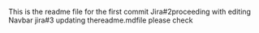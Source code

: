This is the readme file for the first commit
Jira#2proceeding with editing Navbar
jira#3 updating thereadme.mdfile please check
